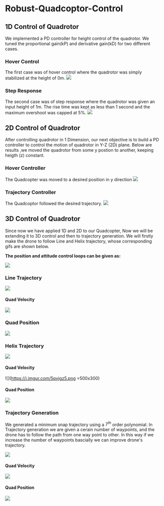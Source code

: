 # Robust-Quadcoptor-Control


## 1D Control of Quadrotor
We implemented a PD controller for height control of the quadrotor. We tuned the proportional gain(kP) and derivative gain(kD) for two different cases. 



### Hover Control
The first case was of hover control where the quadrotor was simply stabilized at the height of 0m. 
![](https://i.imgur.com/sjb3Hax.gif)


### Step Response
The second case was of step response where the quadrotor was given an input height of 1m.
The rise time was kept as less than 1 second and the maximum overshoot was capped at 5%. 
![](https://i.imgur.com/hUNL5Cy.gif)



## 2D Control of Quadrotor
After controlling quadrotor in 1 Dimension, our next objective is to build a PD controller to control the motion of quadrotor in Y-Z (2D) plane. Below are results ,we moved the quadrotor from some y postion to another, keeping heigth (z) constant.

### Hover Controller
The Quadcopter was moved to a desired position in y direction
![](https://i.imgur.com/RBx20Oo.gif)

### Trajectory Controller

The Quadcoptor followed the desired trajectory.
![](https://i.imgur.com/alDXe4I.gif)

## 3D Control of Quadrotor

Since now we have applied 1D and 2D to our Quadcopter, Now we will be extending it to 3D control and then to trajectory generation. We will firstly make the drone to follow Line and Helix trajectory, whose corresponding gifs are shown below. 

**The position and attitude control loops can be given as:**

![](https://i.imgur.com/4aPewDa.png)


### Line Trajectory

![](https://i.imgur.com/IXZikkK.gif)

#### **Quad Velocity**
![](https://i.imgur.com/giXTM5l.jpg)

### **Quad Position**
![](https://i.imgur.com/5B75MVU.jpg)


### Helix Trajectory

![](https://i.imgur.com/U2YcQ1g.gif)

#### **Quad Velocity**
![](https://i.imgur.com/5pvjgz5.png =500x300)




#### **Quad Position**
![](https://i.imgur.com/nsXInF3.jpg)


### Trajectory Generation

We generated a minimum snap trajectory using a $7^{th}$ order polynomial. In Trajectory generation we are given a cerain number of waypoints, and the drone has to follow the path from one way point to other. In this way if we increase the number of waypoints bascially we can improve drone's trajectory.

![](https://i.imgur.com/agvmTQC.gif)

#### **Quad Velocity**
![](https://i.imgur.com/m5QtAeB.jpg)

#### **Quad Position**
![](https://i.imgur.com/426y7HL.jpg)

